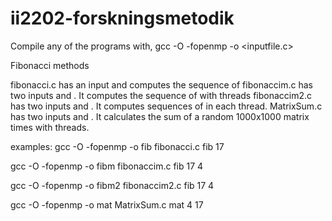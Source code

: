# ii2202-forskningsmetodik

Compile any of the programs with, gcc -O -fopenmp -o <output name> <inputfile.c>

Fibonacci methods

fibonacci.c has an input <number> and computes the sequence of <number>
fibonaccim.c has two inputs <number> and <threads>. It computes the sequence of <number> with <threads> threads
fibonaccim2.c has two inputs <number> and <threads>. It computes <threads> sequences of <number> in each thread.
MatrixSum.c has two inputs <threads> and <times>. It calculates the sum of a random 1000x1000 matrix <times> times with <threads> threads. 

examples:
gcc -O -fopenmp -o fib fibonacci.c
fib 17

gcc -O -fopenmp -o fibm fibonaccim.c
fib 17 4

gcc -O -fopenmp -o fibm2 fibonaccim2.c
fib 17 4

gcc -O -fopenmp -o mat MatrixSum.c
mat 4 17
